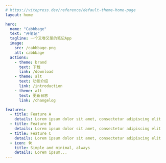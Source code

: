 ```yaml
---
# https://vitepress.dev/reference/default-theme-home-page
layout: home

hero:
  name: "Cabbbage"
  text: "开笔记"
  tagline: 一个又卷又菜的笔记App
  image:
    src: /cabbbage.png
    alt: cabbbage
  actions:
    - theme: brand
      text: 下载
      link: /download
    - theme: alt
      text: 功能介绍
      link: /introduction
    - theme: alt
      text: 更新日志
      link: /changelog

features:
  - title: Feature A
    details: Lorem ipsum dolor sit amet, consectetur adipiscing elit
  - title: Feature B
    details: Lorem ipsum dolor sit amet, consectetur adipiscing elit
  - title: Feature C
    details: Lorem ipsum dolor sit amet, consectetur adipiscing elit
  - icon: 🛠️
    title: Simple and minimal, always
    details: Lorem ipsum...
---
```

